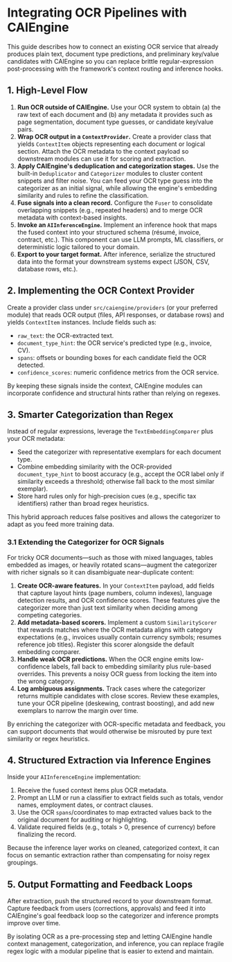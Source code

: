 # Integrating OCR Pipelines with CAIEngine

This guide describes how to connect an existing OCR service that already produces
plain text, document type predictions, and preliminary key/value candidates with
CAIEngine so you can replace brittle regular-expression post-processing with the
framework's context routing and inference hooks.

## 1. High-Level Flow

1. **Run OCR outside of CAIEngine.** Use your OCR system to obtain (a) the raw
   text of each document and (b) any metadata it provides such as page
   segmentation, document type guesses, or candidate key/value pairs.
2. **Wrap OCR output in a `ContextProvider`.** Create a provider class that
   yields `ContextItem` objects representing each document or logical section.
   Attach the OCR metadata to the context payload so downstream modules can use
   it for scoring and extraction.
3. **Apply CAIEngine's deduplication and categorization stages.** Use the
   built-in `Deduplicator` and `Categorizer` modules to cluster content snippets
   and filter noise. You can feed your OCR type guess into the categorizer as an
   initial signal, while allowing the engine's embedding similarity and rules to
   refine the classification.
4. **Fuse signals into a clean record.** Configure the `Fuser` to consolidate
   overlapping snippets (e.g., repeated headers) and to merge OCR metadata with
   context-based insights.
5. **Invoke an `AIInferenceEngine`.** Implement an inference hook that maps the
   fused context into your structured schema (résumé, invoice, contract, etc.).
   This component can use LLM prompts, ML classifiers, or deterministic logic
   tailored to your domain.
6. **Export to your target format.** After inference, serialize the structured
   data into the format your downstream systems expect (JSON, CSV, database
   rows, etc.).

## 2. Implementing the OCR Context Provider

Create a provider class under `src/caiengine/providers` (or your preferred
module) that reads OCR output (files, API responses, or database rows) and yields
`ContextItem` instances. Include fields such as:

- `raw_text`: the OCR-extracted text.
- `document_type_hint`: the OCR service's predicted type (e.g., invoice, CV).
- `spans`: offsets or bounding boxes for each candidate field the OCR detected.
- `confidence_scores`: numeric confidence metrics from the OCR service.

By keeping these signals inside the context, CAIEngine modules can incorporate
confidence and structural hints rather than relying on regexes.

## 3. Smarter Categorization than Regex

Instead of regular expressions, leverage the `TextEmbeddingComparer` plus your
OCR metadata:

- Seed the categorizer with representative exemplars for each document type.
- Combine embedding similarity with the OCR-provided `document_type_hint` to
  boost accuracy (e.g., accept the OCR label only if similarity exceeds a
  threshold; otherwise fall back to the most similar exemplar).
- Store hard rules only for high-precision cues (e.g., specific tax identifiers)
  rather than broad regex heuristics.

This hybrid approach reduces false positives and allows the categorizer to adapt
as you feed more training data.

### 3.1 Extending the Categorizer for OCR Signals

For tricky OCR documents—such as those with mixed languages, tables embedded as
images, or heavily rotated scans—augment the categorizer with richer signals so
it can disambiguate near-duplicate content:

1. **Create OCR-aware features.** In your `ContextItem` payload, add fields that
   capture layout hints (page numbers, column indexes), language detection
   results, and OCR confidence scores. These features give the categorizer more
   than just text similarity when deciding among competing categories.
2. **Add metadata-based scorers.** Implement a custom `SimilarityScorer` that
   rewards matches where the OCR metadata aligns with category expectations
   (e.g., invoices usually contain currency symbols; resumes reference job
   titles). Register this scorer alongside the default embedding comparer.
3. **Handle weak OCR predictions.** When the OCR engine emits low-confidence
   labels, fall back to embedding similarity plus rule-based overrides. This
   prevents a noisy OCR guess from locking the item into the wrong category.
4. **Log ambiguous assignments.** Track cases where the categorizer returns
   multiple candidates with close scores. Review these examples, tune your OCR
   pipeline (deskewing, contrast boosting), and add new exemplars to narrow the
   margin over time.

By enriching the categorizer with OCR-specific metadata and feedback, you can
support documents that would otherwise be misrouted by pure text similarity or
regex heuristics.

## 4. Structured Extraction via Inference Engines

Inside your `AIInferenceEngine` implementation:

1. Receive the fused context items plus OCR metadata.
2. Prompt an LLM or run a classifier to extract fields such as totals, vendor
   names, employment dates, or contract clauses.
3. Use the OCR `spans`/coordinates to map extracted values back to the original
   document for auditing or highlighting.
4. Validate required fields (e.g., totals > 0, presence of currency) before
   finalizing the record.

Because the inference layer works on cleaned, categorized context, it can focus
on semantic extraction rather than compensating for noisy regex groupings.

## 5. Output Formatting and Feedback Loops

After extraction, push the structured record to your downstream format. Capture
feedback from users (corrections, approvals) and feed it into CAIEngine's goal
feedback loop so the categorizer and inference prompts improve over time.

By isolating OCR as a pre-processing step and letting CAIEngine handle context
management, categorization, and inference, you can replace fragile regex logic
with a modular pipeline that is easier to extend and maintain.
